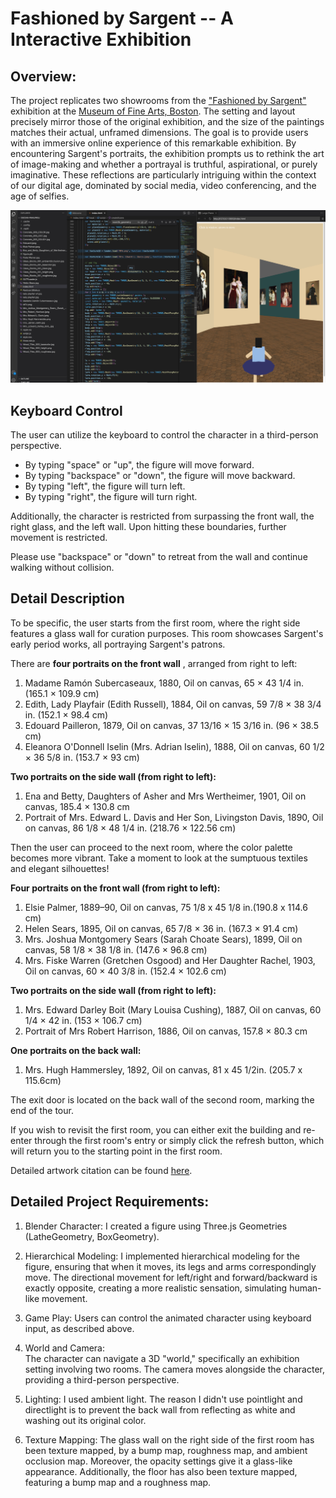 # Fashioned by Sargent -- A Interactive Exhibition

## Overview:

The project replicates two showrooms from the ["Fashioned by Sargent"](https://www.mfa.org/exhibition/fashioned-by-sargent) exhibition at the [Museum of Fine Arts, Boston](https://www.mfa.org/). 
The setting and layout precisely mirror those of the original exhibition, and the size of the paintings matches their actual, unframed dimensions.
The goal is to provide users with an immersive online experience of this remarkable exhibition. 
By encountering Sargent's portraits, the exhibition prompts us to rethink the art of image-making and whether a portrayal is truthful, aspirational, or purely imaginative.
These reflections are particularly intriguing within the context of our digital age, dominated by social media, video conferencing, and the age of selfies.

![Screenshot of the demo](/demo.png)

## Keyboard Control
The user can utilize the keyboard to control the character in a third-person perspective.

- By typing "space" or "up", the figure will move forward.
- By typing "backspace" or "down", the figure will move backward.
- By typing "left", the figure will turn left.
- By typing "right", the figure will turn right.

Additionally, the character is restricted from surpassing the front wall, the right glass, and the left wall. 
Upon hitting these boundaries, further movement is restricted. 

Please use "backspace" or "down" to retreat from the wall and continue walking without collision.


## Detail Description
To be specific, the user starts from the first room, where the right side features a glass wall for curation purposes. 
This room showcases Sargent's early period works, all portraying Sargent's patrons. 

There are **four portraits on the front wall** , arranged from right to left:

1. Madame Ramón Subercaseaux, 1880, Oil on canvas, 65 × 43 1/4 in. (165.1 × 109.9 cm)
2. Edith, Lady Playfair (Edith Russell), 1884, Oil on canvas, 59 7/8 × 38 3/4 in. (152.1 × 98.4 cm)
3. Edouard Pailleron, 1879, Oil on canvas, 37 13/16 × 15 3/16 in. (96 × 38.5 cm)
4. Eleanora O'Donnell Iselin (Mrs. Adrian Iselin), 1888, Oil on canvas, 60 1/2 × 36 5/8 in. (153.7 × 93 cm)

**Two portraits on the side wall (from right to left):**

1. Ena and Betty, Daughters of Asher and Mrs Wertheimer, 1901, Oil on canvas, 185.4 × 130.8 cm
2. Portrait of Mrs. Edward L. Davis and Her Son, Livingston Davis, 1890, Oil on canvas, 86 1/8 × 48 1/4 in. (218.76 × 122.56 cm)

Then the user can proceed to the next room, where the color palette becomes more vibrant. 
Take a moment to look at the sumptuous textiles and elegant silhouettes!

**Four portraits on the front wall (from right to left):**
1. Elsie Palmer, 1889–90, Oil on canvas, 75 1/8 x 45 1/8 in.(190.8 x 114.6 cm)
2. Helen Sears, 1895, Oil on canvas, 65 7/8 × 36 in. (167.3 × 91.4 cm)
3. Mrs. Joshua Montgomery Sears (Sarah Choate Sears), 1899, Oil on canvas, 58 1/8 × 38 1/8 in. (147.6 × 96.8 cm)
4. Mrs. Fiske Warren (Gretchen Osgood) and Her Daughter Rachel, 1903, Oil on canvas, 60 × 40 3/8 in. (152.4 × 102.6 cm)

**Two portraits on the side wall (from right to left):**

1. Mrs. Edward Darley Boit (Mary Louisa Cushing), 1887, Oil on canvas, 60 1/4 × 42 in. (153 × 106.7 cm)
2. Portrait of Mrs Robert Harrison, 1886, Oil on canvas, 157.8 × 80.3 cm

**One portraits on the back wall:**
1. Mrs. Hugh Hammersley, 1892, Oil on canvas, 81 x 45 1/2in. (205.7 x 115.6cm)

The exit door is located on the back wall of the second room, marking the end of the tour. 

If you wish to revisit the first room, you can either exit the building and re-enter through the first room's entry or simply click the refresh button, 
which will return you to the starting point in the first room.

Detailed artwork citation can be found [here](https://docs.google.com/document/d/13uk5i4SqTp0jHrigDM6xu9uQsbV4wUpdWogTCVjFtPA/edit?usp=sharing). 

## Detailed Project Requirements:

1. Blender Character: 
I created a figure using Three.js Geometries (LatheGeometry, BoxGeometry).

2. Hierarchical Modeling: 
I implemented hierarchical modeling for the figure, ensuring that when it moves, its legs and arms correspondingly move. 
The directional movement for left/right and forward/backward is exactly opposite, creating a more realistic sensation, simulating human-like movement.

3. Game Play: 
Users can control the animated character using keyboard input, as described above.

4. World and Camera:  
The character can navigate a 3D "world," specifically an exhibition setting involving two rooms. 
The camera moves alongside the character, providing a third-person perspective.

5. Lighting: 
I used ambient light. The reason I didn't use pointlight and directlight is to prevent the back wall from reflecting as white and washing out its original color.

6. Texture Mapping: 
The glass wall on the right side of the first room has been texture mapped, by a bump map, roughness map, and ambient occlusion map. 
Moreover, the opacity settings give it a glass-like appearance.
Additionally, the floor has also been texture mapped, featuring a bump map and a roughness map.
